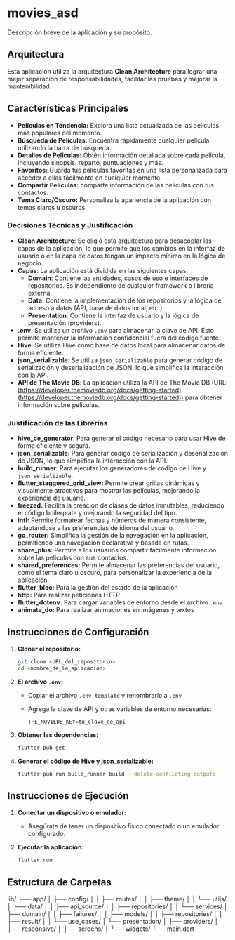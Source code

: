 # movies_asd

Descripción breve de la aplicación y su propósito.

## Arquitectura

Esta aplicación utiliza la arquitectura **Clean Architecture** para lograr una mejor separación de responsabilidades, facilitar las pruebas y mejorar la mantenibilidad.

## Características Principales

* **Películas en Tendencia:** Explora una lista actualizada de las películas más populares del momento.
* **Búsqueda de Películas:** Encuentra rápidamente cualquier película utilizando la barra de búsqueda.
* **Detalles de Películas:** Obtén información detallada sobre cada película, incluyendo sinopsis, reparto, puntuaciones y más.
* **Favoritos:** Guarda tus películas favoritas en una lista personalizada para acceder a ellas fácilmente en cualquier momento.
* **Compartir Películas:** comparte información de las películas con tus contactos.
* **Tema Claro/Oscuro:** Personaliza la apariencia de la aplicación con temas claros u oscuros.


### Decisiones Técnicas y Justificación

* **Clean Architecture**: Se eligió esta arquitectura para desacoplar las capas de la aplicación, lo que permite que los cambios en la interfaz de usuario o en la capa de datos tengan un impacto mínimo en la lógica de negocio.
* **Capas**: La aplicación está dividida en las siguientes capas:
    * **Domain**: Contiene las entidades, casos de uso e interfaces de repositorios. Es independiente de cualquier framework o librería externa.
    * **Data**: Contiene la implementación de los repositorios y la lógica de acceso a datos (API, base de datos local, etc.).
    * **Presentation**: Contiene la interfaz de usuario y la lógica de presentación (providers).
* **.env**: Se utiliza un archivo `.env` para almacenar la clave de API. Esto permite mantener la información confidencial fuera del código fuente.
* **Hive**: Se utiliza Hive como base de datos local para almacenar datos de forma eficiente.
* **json_serializable**: Se utiliza `json_serializable` para generar código de serialización y deserialización de JSON, lo que simplifica la interacción con la API.
* **API de The Movie DB**: La aplicación utiliza la API de The Movie DB (URL: [https://developer.themoviedb.org/docs/getting-started](https://developer.themoviedb.org/docs/getting-started)) para obtener información sobre películas.


### Justificación de las Librerías

* **hive_ce_generator**: Para generar el código necesario para usar Hive de forma eficiente y segura.
* **json_serializable**: Para generar código de serialización y deserialización de JSON, lo que simplifica la interacción con la API.
* **build_runner**: Para ejecutar los generadores de código de Hive y `json_serializable`.
* **flutter_staggered_grid_view:** Permite crear grillas dinámicas y visualmente atractivas para mostrar las películas, mejorando la experiencia de usuario.
* **freezed:** Facilita la creación de clases de datos inmutables, reduciendo el código boilerplate y mejorando la seguridad del tipo.
* **intl:** Permite formatear fechas y números de manera consistente, adaptándose a las preferencias de idioma del usuario.
* **go_router:** Simplifica la gestión de la navegación en la aplicación, permitiendo una navegación declarativa y basada en rutas.
* **share_plus:** Permite a los usuarios compartir fácilmente información sobre las películas con sus contactos.
* **shared_preferences:** Permite almacenar las preferencias del usuario, como el tema claro u oscuro, para personalizar la experiencia de la aplicación.
* **flutter_bloc:** Para la gestión del estado de la aplicación
* **http:** Para realizar peticiones HTTP
* **flutter_dotenv:** Para cargar variables de entorno desde el archivo `.env`
* **animate_do:** Para realizar animaciones en imágenes y textos

## Instrucciones de Configuración

1.  **Clonar el repositorio:**

    ```bash
    git clone <URL_del_repositorio>
    cd <nombre_de_la_aplicacion>
    ```

2.  **El archivo `.env`:**

    * Copiar el archivo `.env,template` y renombrarlo a `.env`
    * Agrega la clave de API y otras variables de entorno necesarias:

        ```
        THE_MOVIEDB_KEY=tu_clave_de_api
        ```

3.  **Obtener las dependencias:**

    ```bash
    flutter pub get
    ```

4.  **Generar el código de Hive y json_serializable:**

    ```bash
    flutter pub run build_runner build --delete-conflicting-outputs
    ```

## Instrucciones de Ejecución

1.  **Conectar un dispositivo o emulador:**

    * Asegúrate de tener un dispositivo físico conectado o un emulador configurado.

2.  **Ejecutar la aplicación:**

    ```bash
    flutter run
    ```

## Estructura de Carpetas

lib/
├── app/
│   ├── config/
│   │   ├── routes/
│   │   ├── theme/
│   │   └── utils/
│   ├── data/
│   │   ├── api_source/
│   │   ├── repositories/
│   │   └── services/
│   ├── domain/
│   │   ├── failures/
│   │   ├── models/
│   │   ├── repositories/
│   │   ├── result/
│   │   └── use_cases/
│   └── presentation/
│       ├── providers/
│       ├── responsive/
│       ├── screens/
│       └── widgets/
└── main.dart